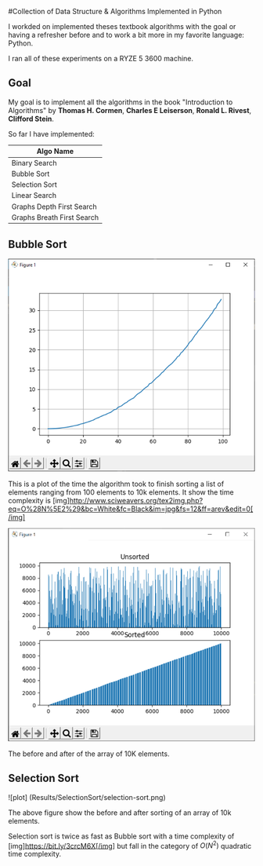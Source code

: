 #Collection of Data Structure & Algorithms Implemented in Python

I workded on implemented theses textbook algorithms with the goal 
or having a refresher before and to work a bit more in my 
favorite language: Python.

I ran all of these experiments on a RYZE 5 3600 machine.

## Goal

My goal is to implement all the algorithms in the book "Introduction to Algorithms" by 
**Thomas H. Cormen**, **Charles E Leiserson**, **Ronald L. Rivest**, **Clifford Stein**.

So far I have implemented:

| Algo Name |
| --------- |
| Binary Search |
| Bubble Sort |
| Selection Sort |
| Linear Search |
| Graphs Depth First Search|
| Graphs Breath First Search|


## Bubble Sort

![Run time](Results/Bubblesort/Steps-per-run-of-N-elements-png.png)

This is a plot of the time the algorithm took to finish sorting a list of
elements ranging from 100 elements to 10k elements. It show the time complexity is 
[img]http://www.sciweavers.org/tex2img.php?eq=O%28N%5E2%29&bc=White&fc=Black&im=jpg&fs=12&ff=arev&edit=0[/img]

![Bubble unsorted and sorted](Results/Bubblesort/figure.png)

The before and after of the array of 10K elements.

## Selection Sort

![plot] (Results/SelectionSort/selection-sort.png)

The above figure show the before and after sorting of an array of 10k elements.

Selection sort is twice as fast as Bubble sort with a time complexity of 
[img]https://bit.ly/3crcM6X[/img] but fall 
in the category of $O(N^2)$ quadratic time complexity. 